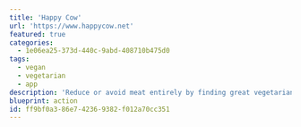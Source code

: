 ```yaml
---
title: 'Happy Cow'
url: 'https://www.happycow.net'
featured: true
categories:
  - 1e06ea25-373d-440c-9abd-408710b475d0
tags:
  - vegan
  - vegetarian
  - app
description: 'Reduce or avoid meat entirely by finding great vegetarian or vegan food all over the world.'
blueprint: action
id: ff9bf0a3-86e7-4236-9382-f012a70cc351
---
```

